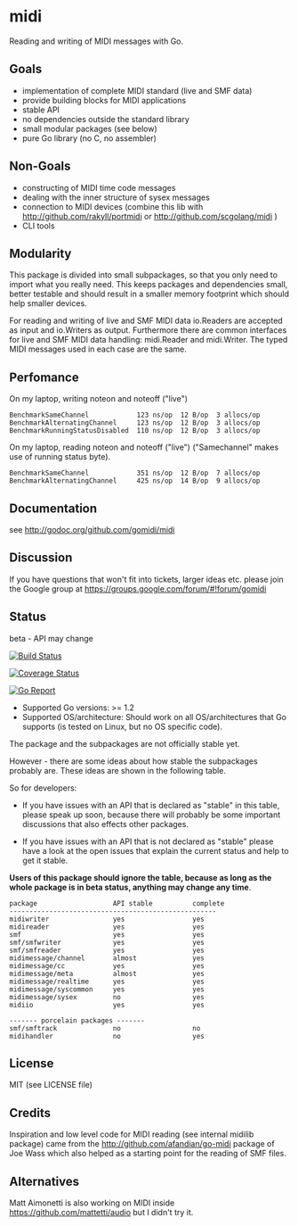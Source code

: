 # midi
Reading and writing of MIDI messages with Go.

## Goals

- implementation of complete MIDI standard (live and SMF data)
- provide building blocks for MIDI applications
- stable API
- no dependencies outside the standard library
- small modular packages (see below)
- pure Go library (no C, no assembler) 

## Non-Goals

- constructing of MIDI time code messages
- dealing with the inner structure of sysex messages
- connection to MIDI devices (combine this lib with http://github.com/rakyll/portmidi or http://github.com/scgolang/midi )
- CLI tools

## Modularity

This package is divided into small subpackages, so that you only need to import
what you really need. This keeps packages and dependencies small, better testable and should result in a smaller memory footprint which should help smaller devices.

For reading and writing of live and SMF MIDI data io.Readers are accepted as input and io.Writers as output. Furthermore there are common interfaces for live and SMF MIDI data handling: midi.Reader and midi.Writer. The typed MIDI messages used in each case are the same.

## Perfomance

On my laptop, writing noteon and noteoff ("live")

    BenchmarkSameChannel            123 ns/op  12 B/op  3 allocs/op
    BenchmarkAlternatingChannel     123 ns/op  12 B/op  3 allocs/op
    BenchmarkRunningStatusDisabled  110 ns/op  12 B/op  3 allocs/op

On my laptop, reading noteon and noteoff ("live")
("Samechannel" makes use of running status byte).

    BenchmarkSameChannel            351 ns/op  12 B/op  7 allocs/op
    BenchmarkAlternatingChannel     425 ns/op  14 B/op  9 allocs/op

## Documentation

see http://godoc.org/github.com/gomidi/midi

## Discussion

If you have questions that won't fit into tickets, larger ideas etc. please join the Google group at https://groups.google.com/forum/#!forum/gomidi

## Status

beta - API may change

[![Build Status](https://travis-ci.org/gomidi/midi.svg?branch=master)](http://travis-ci.org/gomidi/midi)

[![Coverage Status](https://coveralls.io/repos/github/gomidi/midi/badge.svg)](https://coveralls.io/github/gomidi/midi)

[![Go Report](https://goreportcard.com/badge/github.com/gomidi/midi)](https://goreportcard.com/report/github.com/gomidi/midi)

- Supported Go versions: >= 1.2
- Supported OS/architecture: Should work on all OS/architectures that Go supports (is tested on Linux, but no OS specific code).

The package and the subpackages are not officially stable yet.

However - there are some ideas about how stable the subpackages probably are.
These ideas are shown in the following table. 

So for developers: 

- If you have issues with an API that is declared as "stable"
in this table, please speak up soon, because there will probably be some important discussions that also effects other packages.  

- If you have issues with an API that is not declared as "stable" please have a look at the open issues that explain the current status and help to get it stable.

**Users of this package should ignore the table, because as long as the whole package is in beta status, anything may change any time**.

    package                   API stable          complete
    ----------------------------------------------------
    midiwriter                yes                 yes
    midireader                yes                 yes
    smf                       yes                 yes
    smf/smfwriter             yes                 yes
    smf/smfreader             yes                 yes
    midimessage/channel       almost              yes
    midimessage/cc            yes                 yes
    midimessage/meta          almost              yes
    midimessage/realtime      yes                 yes
    midimessage/syscommon     yes                 yes
    midimessage/sysex         no                  yes
    midiio                    yes                 yes
    
	------- porcelain packages -------
    smf/smftrack              no                  no
    midihandler               no                  yes


## License

MIT (see LICENSE file) 

## Credits

Inspiration and low level code for MIDI reading (see internal midilib package) came from the http://github.com/afandian/go-midi package of Joe Wass which also helped as a starting point for the reading of SMF files.

## Alternatives

Matt Aimonetti is also working on MIDI inside https://github.com/mattetti/audio but I didn't try it.
